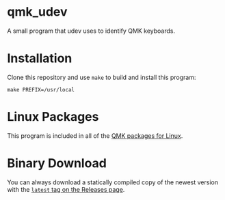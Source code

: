 # qmk_udev

A small program that udev uses to identify QMK keyboards.

# Installation

Clone this repository and use `make` to build and install this program:

    make PREFIX=/usr/local

# Linux Packages

This program is included in all of the [QMK packages for Linux](https://github.com/qmk/qmk_fpm).

# Binary Download

You can always download a statically compiled copy of the newest version with the [`latest` tag on the Releases page](https://github.com/qmk/qmk_udev/releases/tag/latest).
